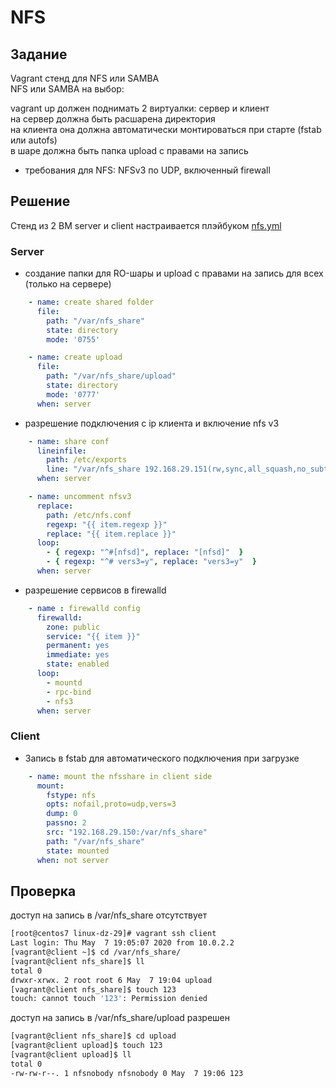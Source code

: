 # NFS

## Задание
Vagrant стенд для NFS или SAMBA  
NFS или SAMBA на выбор:  
  
vagrant up должен поднимать 2 виртуалки: сервер и клиент  
на сервер должна быть расшарена директория  
на клиента она должна автоматически монтироваться при старте (fstab или autofs)  
в шаре должна быть папка upload с правами на запись  
- требования для NFS: NFSv3 по UDP, включенный firewall  

## Решение

Стенд из 2 ВМ server и client настраивается плэйбуком [nfs.yml](nfs.yml)

### Server

* создание папки для RO-шары и upload c правами на запись для всех (только на сервере)
```yaml
    - name: create shared folder
      file:
        path: "/var/nfs_share"
        state: directory
        mode: '0755'

    - name: create upload
      file:
        path: "/var/nfs_share/upload"
        state: directory
        mode: '0777'
      when: server
```
* разрешение подключения с ip клиента и включение nfs v3
```yaml
    - name: share conf 
      lineinfile:
        path: /etc/exports
        line: "/var/nfs_share 192.168.29.151(rw,sync,all_squash,no_subtree_check)"
      when: server

    - name: uncomment nfsv3
      replace:
        path: /etc/nfs.conf
        regexp: "{{ item.regexp }}"
        replace: "{{ item.replace }}"
      loop:
        - { regexp: "^#[nfsd]", replace: "[nfsd]"  }
        - { regexp: "^# vers3=y", replace: "vers3=y"  }
      when: server
```
* разрешение сервисов в firewalld
```yaml
    - name : firewalld config
      firewalld:
        zone: public
        service: "{{ item }}"
        permanent: yes
        immediate: yes
        state: enabled
      loop:
        - mountd
        - rpc-bind
        - nfs3
      when: server
```
### Client

* Запись в fstab для автоматического подключения при загрузке
```yaml
    - name: mount the nfsshare in client side
      mount:
        fstype: nfs
        opts: nofail,proto=udp,vers=3
        dump: 0
        passno: 2
        src: "192.168.29.150:/var/nfs_share"
        path: "/var/nfs_share"
        state: mounted
      when: not server
```

## Проверка
доступ на запись в /var/nfs_share отсутствует  
```bash
[root@centos7 linux-dz-29]# vagrant ssh client
Last login: Thu May  7 19:05:07 2020 from 10.0.2.2
[vagrant@client ~]$ cd /var/nfs_share/
[vagrant@client nfs_share]$ ll
total 0
drwxr-xrwx. 2 root root 6 May  7 19:04 upload
[vagrant@client nfs_share]$ touch 123
touch: cannot touch '123': Permission denied
```
доступ на запись в /var/nfs_share/upload разрешен  
```bash
[vagrant@client nfs_share]$ cd upload
[vagrant@client upload]$ touch 123
[vagrant@client upload]$ ll
total 0
-rw-rw-r--. 1 nfsnobody nfsnobody 0 May  7 19:06 123
```

